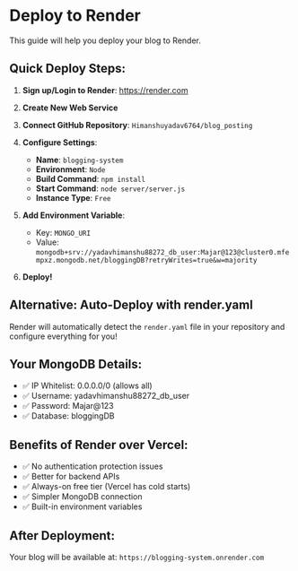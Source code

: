 # Deploy to Render

This guide will help you deploy your blog to Render.

## Quick Deploy Steps:

1. **Sign up/Login to Render**: https://render.com
2. **Create New Web Service**
3. **Connect GitHub Repository**: `Himanshuyadav6764/blog_posting`
4. **Configure Settings**:

   - **Name**: `blogging-system`
   - **Environment**: `Node`
   - **Build Command**: `npm install`
   - **Start Command**: `node server/server.js`
   - **Instance Type**: `Free`

5. **Add Environment Variable**:

   - Key: `MONGO_URI`
   - Value: `mongodb+srv://yadavhimanshu88272_db_user:Majar@123@cluster0.mfempxz.mongodb.net/bloggingDB?retryWrites=true&w=majority`

6. **Deploy!**

## Alternative: Auto-Deploy with render.yaml

Render will automatically detect the `render.yaml` file in your repository and configure everything for you!

## Your MongoDB Details:

- ✅ IP Whitelist: 0.0.0.0/0 (allows all)
- ✅ Username: yadavhimanshu88272_db_user
- ✅ Password: Majar@123
- ✅ Database: bloggingDB

## Benefits of Render over Vercel:

- ✅ No authentication protection issues
- ✅ Better for backend APIs
- ✅ Always-on free tier (Vercel has cold starts)
- ✅ Simpler MongoDB connection
- ✅ Built-in environment variables

## After Deployment:

Your blog will be available at: `https://blogging-system.onrender.com`
